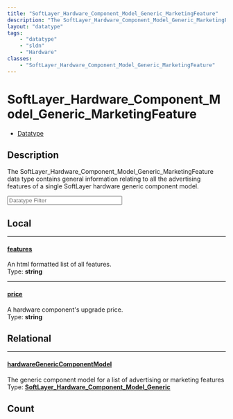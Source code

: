 ```yaml
---
title: "SoftLayer_Hardware_Component_Model_Generic_MarketingFeature"
description: "The SoftLayer_Hardware_Component_Model_Generic_MarketingFeature data type contains general information relating to all t... "
layout: "datatype"
tags:
    - "datatype"
    - "sldn"
    - "Hardware"
classes:
    - "SoftLayer_Hardware_Component_Model_Generic_MarketingFeature"
---
```


# SoftLayer_Hardware_Component_Model_Generic_MarketingFeature
<div id='service-datatype'>
    <ul id='sldn-reference-tabs'>
        <li id='datatype'> <a href='/reference/datatypes/SoftLayer_Hardware_Component_Model_Generic_MarketingFeature' >Datatype</a></li>
    </ul>
</div>

## Description 


The SoftLayer_Hardware_Component_Model_Generic_MarketingFeature data type contains general information relating to all the advertising features of a single SoftLayer hardware generic component model. 





<!-- Filer BEGIN -->
<div class="view-filters">
        <div class="clearfix">
            <div class="search-input-box">
                <input placeholder="Datatype Filter" onkeyup="titleSearch(inputId='prop-input', divId='properties', elementClass='prop-row')" 
                    type="text" id="prop-input" value="" size="30" maxlength="128" class="form-text">
            </div>
        </div>
</div>
<!-- Filer END -->

<div id="properties" class="content">
<div id="localProperties" class="prop-content" >

## Local
<div class="prop-row">

-----
[features]: #features
#### [features]
An html formatted list of all features.  
<span class="type-label">Type: </span>**string**  



</div>
<div class="prop-row">

-----
[price]: #price
#### [price]
A hardware component's upgrade price.  
<span class="type-label">Type: </span>**string**  



</div>
</div>
<!-- LOCAL PROPERTY END -->

<div id="relationalProperties"  class="prop-content" >

## Relational
<div class="prop-row">

-----
[hardwareGenericComponentModel]: #hardwaregenericcomponentmodel
#### [hardwareGenericComponentModel]
The generic component model for a list of advertising or marketing features  
<span class="type-label">Type: </span>**<a href='/reference/datatypes/SoftLayer_Hardware_Component_Model_Generic'>SoftLayer_Hardware_Component_Model_Generic </a>**  



</div>

## Count
</div>


